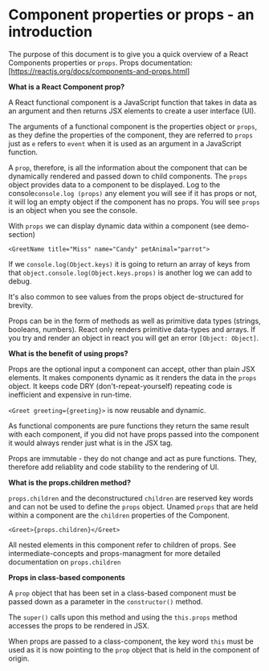 # Component properties or props - an introduction

The purpose of this document is to give you a quick overview of a React Components properties or `props`. Props documentation: [https://reactjs.org/docs/components-and-props.html]

**What is a React Component prop?**

A React functional component is a JavaScript function that takes in data as an argument and then returns JSX elements to create a user interface (UI).

The arguments of a functional component is the properties object or `props`, as they define the properties of the component, they are referred to `props` just as `e` refers to `event` when it is used as an argument in a JavaScript function.

A `prop`, therefore, is all the information about the component that can be dynamically rendered and passed down to child components. The `props` object provides data to a component to be displayed. Log to the console`console.log (props)` any element you will see if it has props or not, it will log an empty object if the component has no props. You will see `props` is an object when you see the console.

With `props` we can display dynamic data within a component (see demo-section)

```
<GreetName title="Miss" name="Candy" petAnimal="parrot">
```

If we `console.log(Object.keys)` it is going to return an array of keys from that `object.console.log(Object.keys.props)` is another log we can add to debug.

It's also common to see values from the props object de-structured for brevity.

Props can be in the form of methods as well as primitive data types (strings, booleans, numbers). React only renders primitive data-types and arrays. If you try and render an object in react you will get an error `[Object: Object]`.

**What is the benefit of using props?**

Props are the optional input a component can accept, other than plain JSX elements. It makes components dynamic as it renders the data in the `props` object. It keeps code DRY (don't-repeat-yourself) repeating code is inefficient and expensive in run-time.

`<Greet greeting={greeting}>` is now reusable and dynamic.

As functional components are pure functions they return the same result with each component, if you did not have props passed into the component it would always render just what is in the JSX tag.

Props are immutable - they do not change and act as pure functions. They, therefore add reliablity and code stability to the rendering of UI.

**What is the props.children method?**

`props.children` and the deconstructured `children` are reserved key words and can not be used to define the `props` object. Unamed `props` that are held within a component are the `children` properties of the Component.

`<Greet>{props.children}</Greet>`

All nested elements in this component refer to children of props. See intermediate-concepts and props-managment for more detailed documentation on `props.children`

**Props in class-based components**

A `prop` object that has been set in a class-based component must be passed down as a parameter in the `constructor()` method.

The `super()` calls upon this method and using the `this.props` method accesses the props to be rendered in JSX.

When props are passed to a class-component, the key word `this` must be used as it is now pointing to the `prop` object that is held in the component of origin.
